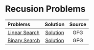 # Recusion Problems
| Problems                                                                                           |                                                             Solution                                                              | Source |
| :------------------------------------------------------------------------------------------------- | :-------------------------------------------------------------------------------------------------------------------------------: | :----: |
| [Linear Search](https://www.geeksforgeeks.org/problems/search-an-element-in-an-array-1587115621/1) | [Solution](https://github.com/ArhanBytes/Rohit-Negi-CPP-DSA-Course/blob/main/Lectures/Lecture_057/Lecture_Code/linear_search.cpp) |  GFG   |
| [Binary Search](https://www.geeksforgeeks.org/problems/who-will-win-1587115621/1)                  | [Solution](https://github.com/ArhanBytes/Rohit-Negi-CPP-DSA-Course/blob/main/Lectures/Lecture_057/Lecture_Code/binary_search.cpp) |  GFG   |
